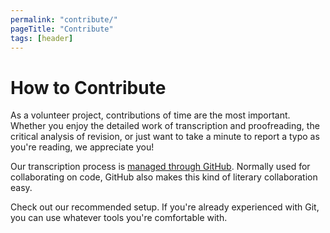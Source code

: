 ```yaml
---
permalink: "contribute/"
pageTitle: "Contribute"
tags: [header]
---
```


# How to Contribute

As a volunteer project, contributions of time are the most important. Whether you enjoy the detailed work of transcription and proofreading, the critical analysis of revision, or just want to take a minute to report a typo as you're reading, we appreciate you!

Our transcription process is [managed through GitHub](https://github.com/kingsquill/). Normally used for collaborating on code, GitHub also makes this kind of literary collaboration easy.

Check out our recommended setup. If you're already experienced with Git, you can use whatever tools you're comfortable with.
